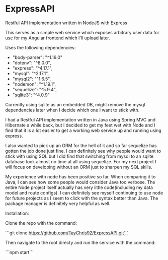 # ExpressAPI
Restful API Implementation written in NodeJS with Express

This serves as a simple web service which exposes arbitrary user data for use for my Angular frontend which I'll upload later.


Uses the following dependencies:
- "body-parser": "^1.19.0"
- "dotenv": "^8.0.0",
- "express": "^4.17.1",
- "mysql": "^2.17.1",
- "mysql2": "^1.6.5",
- "nodemon": "^1.19.1",
- "sequelize": "^5.9.4",
- "sqlite3": "^4.0.9"


Currently using sqlite as an embedded DB, might remove the mysql dependencies later when I decide which one I want to stick with.

I had a Restful API implementation written in Java using Spring MVC and Hibernate a while back, but I decided to get my feet wet with Node
and I find that it is a lot easier to get a working web service up and running using express. 

I also wanted to pick up an ORM for the hell of it and so far sequelize has gotten the job done just fine. I can definitely see why people
would want to stick with using SQL but I did find that switching from mysql to an sqlite database took almost no time at all using
sequelize. For my next project I will focus on developing without an ORM just to sharpen my SQL skills.

My experience with node has been positive so far. When comparing it to Java, I can see how some people would consider Java too verbose. The entire Node project itself actually has very little code(including my data model and route configs). I can definitely see myself continuing to use node for future projects as I seem to click with the syntax better than Java. The package manager is definitely very helpful as well.

Installation:

Clone the repo with the command:

´´´git clone https://github.com/TayChris92/ExpressAPI.git´´´

Then navigate to the root directy and run the service with the command:

´´´npm start´´´
